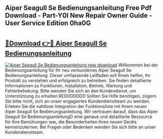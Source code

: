 ## Aiper Seagull Se Bedienungsanleitung Free Pdf Download - Part-Y0I New Repair Owner Guide - User Service Edition 0ha0G

# <h2><a href="http://df0tiz.blite.top/?on=Aiper+Seagull+Se+Bedienungsanleitung">🔗Download 👉🔴 Aiper Seagull Se Bedienungsanleitung</a></h2>

[![Aiper Seagull Se Bedienungsanleitung new download](https://i.imgur.com/lujVjoI.png)](http://df0tiz.blite.top/?on=Aiper+Seagull+Se+Bedienungsanleitung)
Willkommen bei der Bedienungsanleitung für Ihr neu verbundenes Aiper Seagull Se Bedienungsanleitung. Dieser umfassende Leitfaden soll Ihnen helfen, Ihr Produkt zu verstehen und erfolgreich zu betreiben. Sie finden detaillierte Informationen zu Funktionen, Installation, Betrieb, Wartung und Fehlerbehebung. Bitte wenden Sie sich an den Kundendienst, um Unterstützung zu erhalten REDDDDDDD Sollten Sie Hilfe benötigen, zögern Sie bitte nicht, sich an unser engagiertes Kundendienstteam zu wenden. Erleben Sie die nahtlose Integration der Funktionsliste mit Ihrem neuen Aiper Seagull Se Bedienungsanleitung. Wir vertrauen darauf, dass das Aiper Seagull Se BedienungsanleitungD eine genaue und detaillierte Ressource für Ihre Bemühungen war, die Besonderheiten Ihres neuen Geräts kennenzulernen. Bei Fragen oder Bedenken wenden Sie sich bitte an unser Kundendienstteam.
